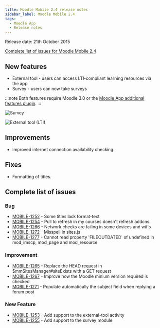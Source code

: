 ```yaml
---
title: Moodle Mobile 2.4 release notes
sidebar_label: Moodle Mobile 2.4
tags:
  - Moodle App
  - Release notes
---
```


Release date: 21th October 2015

[Complete list of issues for Moodle Mobile 2.4](https://tracker.moodle.org/jira/secure/ReleaseNote.jspa?projectId=10070&version=15063)

## New features

- External tool - users can access LTI-compliant learning resources via the app
- Survey - users can now take surveys

:::note
Both features require Moodle 3.0 or the [Moodle App additional features plugin](https://moodle.org/plugins/view/local_mobile).
:::

<div className="row">
<div className="col" style={{maxWidth: 300}}>

![Survey](./_files/MM2401.png)

</div>
<div className="col" style={{maxWidth: 300}}>

![External tool (LTI)](./_files/MM2402.png)

</div>
  </div>

## Improvements

- Improved internet connection availability checking.

## Fixes

- Formatting of titles.

## Complete list of issues

### Bug

<!-- cspell:disable -->

- [MOBILE-1252](https://tracker.moodle.org/browse/MOBILE-1252) - Some titles lack format-text
- [MOBILE-1254](https://tracker.moodle.org/browse/MOBILE-1254) - Pull to refresh in my courses doesn't refresh addons
- [MOBILE-1266](https://tracker.moodle.org/browse/MOBILE-1266) - Network checks are failing in some devices and wifis
- [MOBILE-1272](https://tracker.moodle.org/browse/MOBILE-1272) - Misspell in sites.js
- [MOBILE-1277](https://tracker.moodle.org/browse/MOBILE-1277) -  Cannot read property 'FILEOUTDATED' of undefined in mod_imscp, mod_page and mod_resource

<!-- cspell:enable -->

### Improvement

- [MOBILE-1265](https://tracker.moodle.org/browse/MOBILE-1265) - Replace the HEAD request in $mmSitesManager#siteExists with a GET request
- [MOBILE-1267](https://tracker.moodle.org/browse/MOBILE-1267) - Improve how the Moodle minium version required is checked
- [MOBILE-1271](https://tracker.moodle.org/browse/MOBILE-1271) - Populate automatically the subject field when replying a forum post

### New Feature

- [MOBILE-1253](https://tracker.moodle.org/browse/MOBILE-1253) - Add support to the external-tool activity
- [MOBILE-1255](https://tracker.moodle.org/browse/MOBILE-1255) - Add support to the survey module
